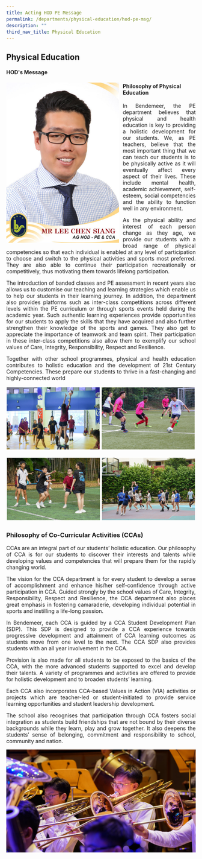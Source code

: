```yaml
---
title: Acting HOD PE Message
permalink: /departments/physical-education/hod-pe-msg/
description: ""
third_nav_title: Physical Education
---
```

## **Physical Education**

#### HOD's Message

<p style="float:left; margin: 0 10px 0px 0">  
<img src="/images/Departments/pe-hod.jpg" alt="HOD Physical Education" style="width:300px" /></p>  
<p style="text-align:justify"></p>

#### Philosophy of Physical Education

<p style="text-align:justify">In Bendemeer, the PE department believes that physical and health education is key to providing a holistic development for our students. We, as PE teachers, believe that the most important thing that we can teach our students is to be physically active as it will eventually affect every aspect of their lives. These include mental health, academic achievement, self-esteem, social competencies and the ability to function well in any environment.</p>

<p style="text-align:justify">As the physical ability and interest of each person change as they age, we provide our students with a broad range of physical competencies so that each individual is enabled at any level of participation to choose and switch to the physical activities and sports most preferred.  They are also able to continue their participation recreationally or competitively, thus motivating them towards lifelong participation.</p>

<p style="text-align:justify">The introduction of banded classes and PE assessment in recent years also allows us to customise our teaching and learning strategies which enable us to help our students in their learning journey. In addition, the department also provides platforms such as inter-class competitions across different levels within the PE curriculum or through sports events held during the academic year. Such authentic learning experiences provide opportunities for our students to apply the skills that they have acquired and also further strengthen their knowledge of the sports and games. They also get to appreciate the importance of teamwork and team spirit. Their participation in these inter-class competitions also allow them to exemplify our school values of Care, Integrity, Responsibility, Respect and Resilience.</p>

<p style="text-align:justify">Together with other school programmes, physical and health education contributes to holistic education and the development of 21st Century Competencies. These prepare our students to thrive in a fast-changing and highly-connected world</p>

![](/images/Departments/pe-overview-01.jpg)

![](/images/Departments/pe-overview-02.jpg)
 
### Philosophy of Co-Curricular Activities (CCAs)

<p style="text-align:justify">CCAs are an integral part of our students’ holistic education. Our philosophy of CCA is for our students to discover their interests and talents while developing values and competencies that will prepare them for the rapidly changing world.</p>

<p style="text-align:justify">The vision for the CCA department is for every student to develop a sense of accomplishment and enhance his/her self-confidence through active participation in CCA. Guided strongly by the school values of Care, Integrity, Responsibility, Respect and Resilience, the CCA department also places great emphasis in fostering camaraderie, developing individual potential in sports and instilling a life-long passion.</p>

<p style="text-align:justify">In Bendemeer, each CCA is guided by a CCA Student Development Plan (SDP). This SDP is designed to provide a CCA experience towards progressive development and attainment of CCA learning outcomes as students move from one level to the next. The CCA SDP also provides students with an all year involvement in the CCA.</p>

<p style="text-align:justify">Provision is also made for all students to be exposed to the basics of the CCA, with the more advanced students supported to excel and develop their talents. A variety of programmes and activities are offered to provide for holistic development and to broaden students’ learning.</p>

<p style="text-align:justify">Each CCA also incorporates CCA-based Values in Action (VIA) activities or projects which are teacher-led or student-initiated to provide service learning opportunities and student leadership development.</p>

<p style="text-align:justify">The school also recognises that participation through CCA fosters social integration as students build friendships that are not bound by their diverse backgrounds while they learn, play and grow together. It also deepens the students’ sense of belonging, commitment and responsibility to school, community and nation.</p>

![](/images/Departments/pe-02.jpg)